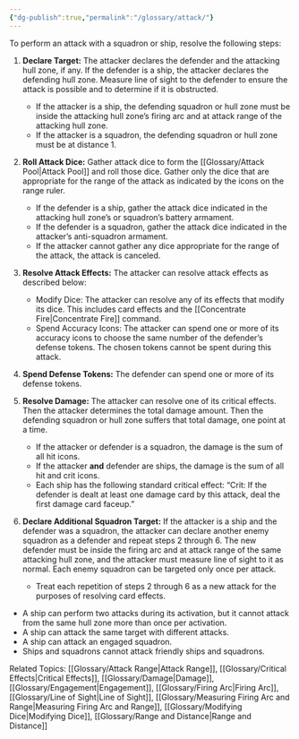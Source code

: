 ```yaml
---
{"dg-publish":true,"permalink":"/glossary/attack/"}
---
```


To perform an attack with a squadron or ship, resolve the following steps:

1. **Declare Target:** The attacker declares the defender and the attacking hull zone, if any. If the defender is a ship, the attacker declares the defending hull zone. Measure line of sight to the defender to ensure the attack is possible and to determine if it is obstructed.

   - If the attacker is a ship, the defending squadron or hull zone must be inside the attacking hull zone’s firing arc and at attack range of the attacking hull zone.
   - If the attacker is a squadron, the defending squadron or hull zone must be at distance 1.

2. **Roll Attack Dice:** Gather attack dice to form the [[Glossary/Attack Pool\|Attack Pool]] and roll those dice. Gather only the dice that are appropriate for the range of the attack as indicated by the icons on the range ruler.

   - If the defender is a ship, gather the attack dice indicated in the attacking hull zone’s or squadron’s battery armament.
   - If the defender is a squadron, gather the attack dice indicated in the attacker’s anti-squadron armament.
   - If the attacker cannot gather any dice appropriate for the range of the attack, the attack is canceled.

3. **Resolve Attack Effects:** The attacker can resolve attack effects as described below:

   - Modify Dice: The attacker can resolve any of its effects that modify its dice. This includes card effects and the [[Concentrate Fire\|Concentrate Fire]] command.
   - Spend Accuracy Icons: The attacker can spend one or more of its accuracy icons to choose the same number of the defender’s defense tokens. The chosen tokens cannot be spent during this attack.

4. **Spend Defense Tokens:** The defender can spend one or more of its defense tokens.

5. **Resolve Damage:** The attacker can resolve one of its critical effects. Then the attacker determines the total damage amount. Then the defending squadron or hull zone suffers that total damage, one point at a time.

   - If the attacker or defender is a squadron, the damage is the sum of all hit icons.
   - If the attacker **and** defender are ships, the damage is the sum of all hit and crit icons.
   - Each ship has the following standard critical effect: “Crit: If the defender is dealt at least one damage card by this attack, deal the first damage card faceup.”

6. **Declare Additional Squadron Target:** If the attacker is a ship and the defender was a squadron, the attacker can declare another enemy squadron as a defender and repeat steps 2 through 6. The new defender must be inside the firing arc and at attack range of the same attacking hull zone, and the attacker must measure line of sight to it as normal. Each enemy squadron can be targeted only once per attack.

   - Treat each repetition of steps 2 through 6 as a new attack for the purposes of resolving card effects.

- A ship can perform two attacks during its activation, but it cannot attack from the same hull zone more than once per activation.
- A ship can attack the same target with different attacks.
- A ship can attack an engaged squadron.
- Ships and squadrons cannot attack friendly ships and squadrons.

Related Topics: [[Glossary/Attack Range\|Attack Range]], [[Glossary/Critical Effects\|Critical Effects]], [[Glossary/Damage\|Damage]], [[Glossary/Engagement\|Engagement]], [[Glossary/Firing Arc\|Firing Arc]], [[Glossary/Line of Sight\|Line of Sight]], [[Glossary/Measuring Firing Arc and Range\|Measuring Firing Arc and Range]], [[Glossary/Modifying Dice\|Modifying Dice]], [[Glossary/Range and Distance\|Range and Distance]]
